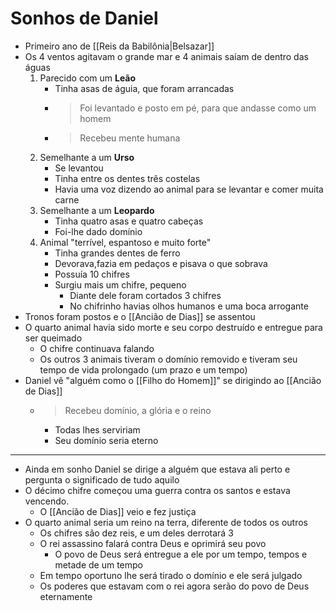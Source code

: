 # Sonhos de Daniel
- Primeiro ano de [[Reis da Babilônia|Belsazar]]
- Os 4 ventos agitavam o grande mar e 4 animais saíam de dentro das águas
	1. Parecido com um **Leão**
		- Tinha asas de águia, que foram arrancadas
		- > Foi levantado e posto em pé, para que andasse como um homem
		- > Recebeu mente humana
	2. Semelhante a um **Urso**
		- Se levantou
		- Tinha entre os dentes três costelas
		- Havia uma voz dizendo ao animal para se levantar e comer muita carne
	3. Semelhante a um **Leopardo**
		- Tinha quatro asas e quatro cabeças
		- Foi-lhe dado domínio
	4. Animal "terrível, espantoso e muito forte"
		- Tinha grandes dentes de ferro
		- Devorava,fazia em pedaços e pisava o que sobrava
		- Possuía 10 chifres
		- Surgiu mais um chifre, pequeno
			- Diante dele foram cortados 3 chifres
			- No chifrinho havias olhos humanos e uma boca arrogante
- Tronos foram postos e o [[Ancião de Dias]] se assentou
- O quarto animal havia sido morte e seu corpo destruído e entregue para ser queimado
	- O chifre continuava falando
	- Os outros 3 animais tiveram o domínio removido e tiveram seu tempo de vida prolongado (um prazo e um tempo)
- Daniel vê "alguém como o [[Filho do Homem]]" se dirigindo ao [[Ancião de Dias]]
	- > Recebeu domínio, a glória e o reino
		- Todas lhes serviriam
		- Seu domínio seria eterno
---
- Ainda em sonho Daniel se dirige a alguém que estava ali perto e pergunta o significado de tudo aquilo
- O décimo chifre começou uma guerra contra os santos e estava vencendo.
	- O [[Ancião de Dias]] veio e fez justiça
- O quarto animal seria um reino na terra, diferente de todos os outros
	- Os chifres são dez reis, e um deles derrotará 3
	- O rei assassino falará contra Deus e oprimirá seu povo
		- O povo de Deus será entregue a ele por um tempo, tempos e metade de um tempo
	- Em tempo oportuno lhe será tirado o domínio e ele será julgado
	- Os poderes que estavam com o rei agora serão do povo de Deus eternamente
